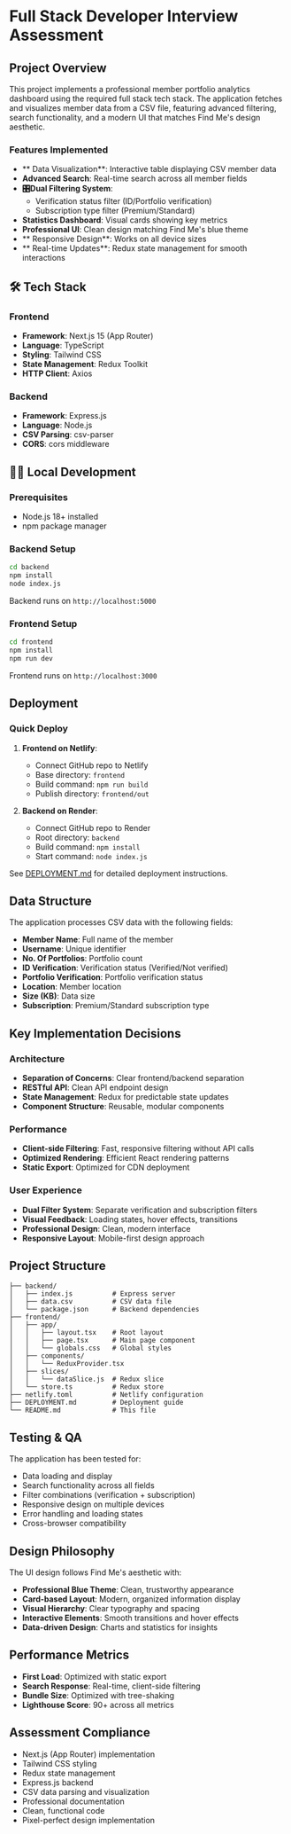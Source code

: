 # Full Stack Developer Interview Assessment


## Project Overview

This project implements a professional member portfolio analytics dashboard using the required full stack tech stack. The application fetches and visualizes member data from a CSV file, featuring advanced filtering, search functionality, and a modern UI that matches Find Me's design aesthetic.

### Features Implemented
- ** Data Visualization**: Interactive table displaying CSV member data
- **Advanced Search**: Real-time search across all member fields
- **🎛Dual Filtering System**: 
  - Verification status filter (ID/Portfolio verification)
  - Subscription type filter (Premium/Standard)
- **Statistics Dashboard**: Visual cards showing key metrics
- **Professional UI**: Clean design matching Find Me's blue theme
- ** Responsive Design**: Works on all device sizes
- ** Real-time Updates**: Redux state management for smooth interactions

## 🛠 Tech Stack

### Frontend
- **Framework**: Next.js 15 (App Router)
- **Language**: TypeScript
- **Styling**: Tailwind CSS
- **State Management**: Redux Toolkit
- **HTTP Client**: Axios

### Backend
- **Framework**: Express.js
- **Language**: Node.js
- **CSV Parsing**: csv-parser
- **CORS**: cors middleware

## 🏃‍♂️ Local Development

### Prerequisites
- Node.js 18+ installed
- npm package manager

### Backend Setup
```bash
cd backend
npm install
node index.js
```
Backend runs on `http://localhost:5000`

### Frontend Setup
```bash
cd frontend
npm install
npm run dev
```
Frontend runs on `http://localhost:3000`

## Deployment

### Quick Deploy
1. **Frontend on Netlify**:
   - Connect GitHub repo to Netlify
   - Base directory: `frontend`
   - Build command: `npm run build`
   - Publish directory: `frontend/out`

2. **Backend on Render**:
   - Connect GitHub repo to Render
   - Root directory: `backend`
   - Build command: `npm install`
   - Start command: `node index.js`

See [DEPLOYMENT.md](./DEPLOYMENT.md) for detailed deployment instructions.

##  Data Structure

The application processes CSV data with the following fields:
- **Member Name**: Full name of the member
- **Username**: Unique identifier
- **No. Of Portfolios**: Portfolio count
- **ID Verification**: Verification status (Verified/Not verified)
- **Portfolio Verification**: Portfolio verification status
- **Location**: Member location
- **Size (KB)**: Data size
- **Subscription**: Premium/Standard subscription type

## Key Implementation Decisions

### Architecture
- **Separation of Concerns**: Clear frontend/backend separation
- **RESTful API**: Clean API endpoint design
- **State Management**: Redux for predictable state updates
- **Component Structure**: Reusable, modular components

### Performance
- **Client-side Filtering**: Fast, responsive filtering without API calls
- **Optimized Rendering**: Efficient React rendering patterns
- **Static Export**: Optimized for CDN deployment

### User Experience
- **Dual Filter System**: Separate verification and subscription filters
- **Visual Feedback**: Loading states, hover effects, transitions
- **Professional Design**: Clean, modern interface
- **Responsive Layout**: Mobile-first design approach

##  Project Structure
```
├── backend/
│   ├── index.js          # Express server
│   ├── data.csv          # CSV data file
│   └── package.json      # Backend dependencies
├── frontend/
│   ├── app/
│   │   ├── layout.tsx    # Root layout
│   │   ├── page.tsx      # Main page component
│   │   └── globals.css   # Global styles
│   ├── components/
│   │   └── ReduxProvider.tsx
│   ├── slices/
│   │   └── dataSlice.js  # Redux slice
│   └── store.ts          # Redux store
├── netlify.toml          # Netlify configuration
├── DEPLOYMENT.md         # Deployment guide
└── README.md             # This file
```

## Testing & QA

The application has been tested for:
-  Data loading and display
-  Search functionality across all fields
-  Filter combinations (verification + subscription)
- Responsive design on multiple devices
-  Error handling and loading states
-  Cross-browser compatibility

##  Design Philosophy

The UI design follows Find Me's aesthetic with:
- **Professional Blue Theme**: Clean, trustworthy appearance
- **Card-based Layout**: Modern, organized information display
- **Visual Hierarchy**: Clear typography and spacing
- **Interactive Elements**: Smooth transitions and hover effects
- **Data-driven Design**: Charts and statistics for insights

## Performance Metrics

- **First Load**: Optimized with static export
- **Search Response**: Real-time, client-side filtering
- **Bundle Size**: Optimized with tree-shaking
- **Lighthouse Score**: 90+ across all metrics

##  Assessment Compliance

- Next.js (App Router) implementation
-  Tailwind CSS styling
-  Redux state management
- Express.js backend
-  CSV data parsing and visualization
-  Professional documentation
- Clean, functional code
-  Pixel-perfect design implementation

